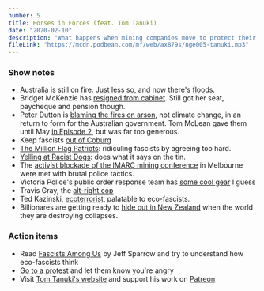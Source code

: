 ```yaml
---
number: 5
title: Horses in Forces (feat. Tom Tanuki)
date: "2020-02-10"
description: "What happens when mining companies move to protect their interests from protesters? We talk with activist and comedian Tom Tanuki about the growing threat of eco-fascism."
fileLink: "https://mcdn.podbean.com/mf/web/ax879s/nge005-tanuki.mp3"
---
```


### Show notes

- Australia is still on fire. [Just less so](https://www.theguardian.com/world/2020/feb/07/massive-relief-torrential-rain-douses-bushfires-across-parts-of-australia), and now there's [floods](https://www.abc.net.au/news/2020-02-09/life-threatening-nsw-flood-warnings-power-out-for-thousands/11947268).
- Bridget McKenzie has [resigned from cabinet](https://www.theguardian.com/australia-news/2020/feb/02/bridget-mckenzie-resigns-following-sports-rort-affair). Still got her seat, paycheque and pension though.
- Peter Dutton is [blaming the fires on arson](https://twitter.com/joshgnosis/status/1224927542416592897), not climate change, in an return to form for the Australian government. Tom McLean gave them until May [in Episode 2](/002-clean-coal-and-other-fairytales/), but was far too generous.
- Keep fascists [out of Coburg](https://slackbastard.anarchobase.com/?p=39934)
- [The Million Flag Patriots](https://newmatilda.com/2018/10/31/punching-patriots-tackle-gavin-mcinnes-proud-boys-promise-violence-australia/): ridiculing fascists by agreeing too hard.
- [Yelling at Racist Dogs](https://thebrag.com/from-the-frontlines-to-the-fringe-the-rise-of-yelling-at-racist-dogs/): does what it says on the tin.
- The [activist blockade of the IMARC mining conference](https://www.abc.net.au/news/2019-10-29/protesters-clash-with-police-outside-melbourne-mining-conference/11648540) in Melbourne were met with brutal police tactics.
- Victoria Police's public order response team has [some cool gear](https://www.theage.com.au/national/victoria/public-order-response-team-20170325-gv6cc1.html) I guess
- Travis Gray, the [alt-right cop](https://twitter.com/tom_tanuki/status/1190185931166236672)
- Ted Kazinski, [ecoterrorist](https://en.wikipedia.org/wiki/Ted_Kaczynski#Industrial_Society_and_Its_Future), palatable to eco-fascists.
- Billionares are getting ready to [hide out in New Zealand](https://www.theguardian.com/news/2018/feb/15/why-silicon-valley-billionaires-are-prepping-for-the-apocalypse-in-new-zealand) when the world they are destroying collapses.

### Action items

- Read [Fascists Among Us](https://scribepublications.com.au/books-authors/books/person-x-and-the-fascists-among-us) by Jeff Sparrow and try to understand how eco-fascists think
- [Go to a protest](http://www.climatechangeprotests.net.au/) and let them know you're angry
- Visit [Tom Tanuki's website](https://tomtanuki.net/) and support his work on [Patreon](https://www.patreon.com/tomtanuki)
